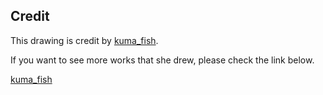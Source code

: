 ## Credit 

This drawing is credit by [kuma_fish](https://instagram.com/kuma_fishs?igshid=4o7rza34ha3p).

If you want to see more works that she drew, please check the link below.

[kuma_fish](https://instagram.com/kuma_fishs?igshid=4o7rza34ha3p)
